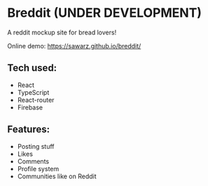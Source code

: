 # Breddit (UNDER DEVELOPMENT)

A reddit mockup site for bread lovers! 

Online demo: https://sawarz.github.io/breddit/

## Tech used:
- React
- TypeScript
- React-router
- Firebase

## Features:
- Posting stuff
- Likes
- Comments
- Profile system
- Communities like on Reddit
